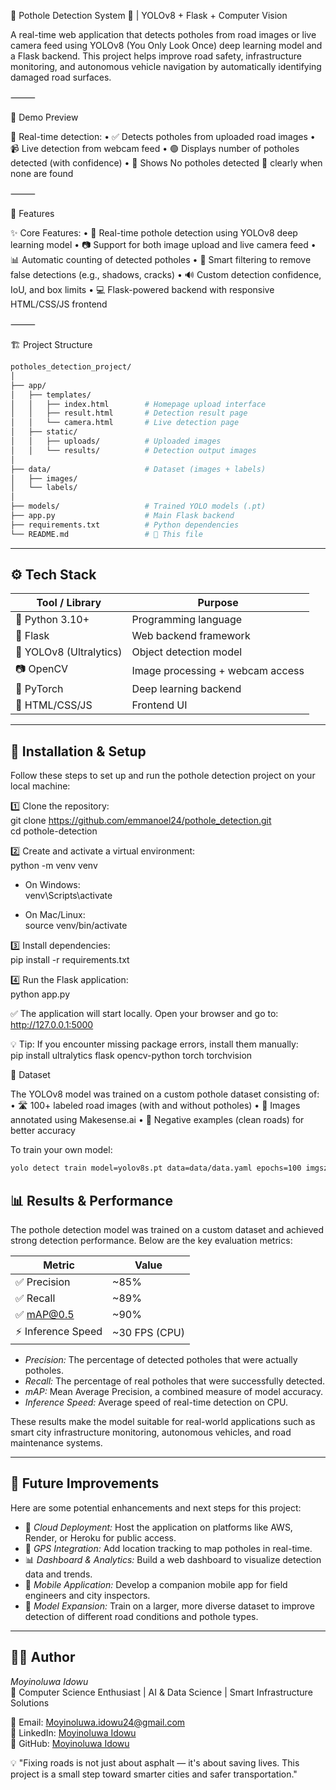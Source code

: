 🛞 Pothole Detection System 🚧 | YOLOv8 + Flask + Computer Vision

A real-time web application that detects potholes from road images or live camera feed using YOLOv8 (You Only Look Once) deep learning model and a Flask backend.
This project helps improve road safety, infrastructure monitoring, and autonomous vehicle navigation by automatically identifying damaged road surfaces.

⸻

📸 Demo Preview

🚀 Real-time detection:
	•	✅ Detects potholes from uploaded road images
	•	📹 Live detection from webcam feed
	•	🟢 Displays number of potholes detected (with confidence)
	•	🛑 Shows No potholes detected 🚫 clearly when none are found

⸻

🧠 Features

✨ Core Features:
	•	🧠 Real-time pothole detection using YOLOv8 deep learning model
	•	📷 Support for both image upload and live camera feed
	•	📊 Automatic counting of detected potholes
	•	🚫 Smart filtering to remove false detections (e.g., shadows, cracks)
	•	🔊 Custom detection confidence, IoU, and box limits
	•	💻 Flask-powered backend with responsive HTML/CSS/JS frontend

⸻

🏗 Project Structure
```bash
potholes_detection_project/
│
├── app/
│   ├── templates/
│   │   ├── index.html        # Homepage upload interface
│   │   ├── result.html       # Detection result page
│   │   └── camera.html       # Live detection page
│   ├── static/
│   │   ├── uploads/          # Uploaded images
│   │   └── results/          # Detection output images
│
├── data/                     # Dataset (images + labels)
│   ├── images/
│   └── labels/
│
├── models/                   # Trained YOLO models (.pt)
├── app.py                    # Main Flask backend
├── requirements.txt          # Python dependencies
└── README.md                 # 📄 This file
```
---

## ⚙ Tech Stack

| Tool / Library         | Purpose                              |
|------------------------|--------------------------------------|
| 🐍 Python 3.10+       | Programming language                |
| 🚀 Flask             | Web backend framework              |
| 🤖 YOLOv8 (Ultralytics)| Object detection model              |
| 📷 OpenCV             | Image processing + webcam access   |
| 🧠 PyTorch           | Deep learning backend              |
| 🧪 HTML/CSS/JS       | Frontend UI                        |

---

## 🧰 Installation & Setup

Follow these steps to set up and run the pothole detection project on your local machine:

1️⃣ Clone the repository:  
git clone https://github.com/emmanoel24/pothole_detection.git  
cd pothole-detection

2️⃣ Create and activate a virtual environment:  
python -m venv venv  

- On Windows:  
venv\Scripts\activate  

- On Mac/Linux:  
source venv/bin/activate

3️⃣ Install dependencies:  
pip install -r requirements.txt

4️⃣ Run the Flask application:  
python app.py

✅ The application will start locally. Open your browser and go to:  
http://127.0.0.1:5000

💡 Tip: If you encounter missing package errors, install them manually:  
pip install ultralytics flask opencv-python torch torchvision

📂 Dataset

The YOLOv8 model was trained on a custom pothole dataset consisting of:
	•	🛣 100+ labeled road images (with and without potholes)
	•	📏 Images annotated using Makesense.ai
	•	🧪 Negative examples (clean roads) for better accuracy

To train your own model:
```bash
yolo detect train model=yolov8s.pt data=data/data.yaml epochs=100 imgsz=640
```
## 📊 Results & Performance

The pothole detection model was trained on a custom dataset and achieved strong detection performance. Below are the key evaluation metrics:

| Metric              | Value         |
|---------------------|---------------|
| ✅ Precision       | ~85%          |
| ✅ Recall          | ~89%          |
| ✅ mAP@0.5         | ~90%          |
| ⚡ Inference Speed | ~30 FPS (CPU) |

- *Precision:* The percentage of detected potholes that were actually potholes.  
- *Recall:* The percentage of real potholes that were successfully detected.  
- *mAP:* Mean Average Precision, a combined measure of model accuracy.  
- *Inference Speed:* Average speed of real-time detection on CPU.

These results make the model suitable for real-world applications such as smart city infrastructure monitoring, autonomous vehicles, and road maintenance systems.

---

## 🌟 Future Improvements

Here are some potential enhancements and next steps for this project:

- 🚀 *Cloud Deployment:* Host the application on platforms like AWS, Render, or Heroku for public access.  
- 📍 *GPS Integration:* Add location tracking to map potholes in real-time.  
- 📊 *Dashboard & Analytics:* Build a web dashboard to visualize detection data and trends.  
- 📱 *Mobile Application:* Develop a companion mobile app for field engineers and city inspectors.  
- 🧠 *Model Expansion:* Train on a larger, more diverse dataset to improve detection of different road conditions and pothole types.

---

## 👨‍💻 Author

*Moyinoluwa Idowu*  
📍 Computer Science Enthusiast | AI & Data Science | Smart Infrastructure Solutions  

📧 Email: Moyinoluwa.idowu24@gmail.com  
🔗 LinkedIn: [Moyinoluwa Idowu](https://www.linkedin.com/)  
🐙 GitHub: [Moyinoluwa Idowu](https://github.com/Emmanoel24)

💡 "Fixing roads is not just about asphalt — it's about saving lives. This project is a small step toward smarter cities and safer transportation."